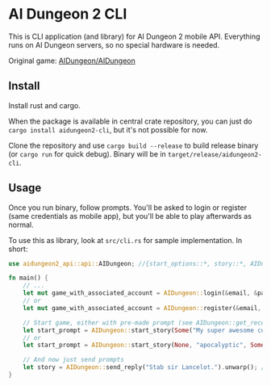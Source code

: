 # AI Dungeon 2 CLI

This is CLI application (and library) for AI Dungeon 2 mobile API. Everything runs on AI Dungeon servers, so no special hardware is needed.

Original game: [AIDungeon/AIDungeon](https://github.com/AIDungeon/AIDungeon/)

## Install

Install rust and cargo.

When the package is available in central crate repository, you can just do `cargo install aidungeon2-cli`, but it's not possible for now.

Clone the repository and use `cargo build --release` to build release binary (or `cargo run` for quick debug). Binary will be in `target/release/aidungeon2-cli`.

## Usage

Once you run binary, follow prompts. You'll be asked to login or register (same credentials as mobile app), but you'll be able to play afterwards as normal.

To use this as library, look at `src/cli.rs` for sample implementation. In short:

```rust
use aidungeon2_api::api::AIDungeon; //{start_options::*, story::*, AIDungeon, AIDungeonError}

fn main() {
    // ...
    let mut game_with_associated_account = AIDungeon::login(&email, &password).unwrap();
    // or
    let mut game_with_associated_account = AIDungeon::register(&email, &username, &password).unwrap();

    // Start game, either with pre-made prompt (see AIDungeon::get_recommended_story()) or with custom prompt:
    let start_prompt = AIDungeon::start_story(Some("My super awesome custom prompt. I'm king Arthur and I'm looking for the Holy Grail."), "custom", None, None).unwrap();
    // or
    let start_prompt = AIDungeon::start_story(None, "apocalyptic", Some("my-character-name"), "soldier").unwrap();

    // And now just send prompts
    let story = AIDungeon::send_reply("Stab sir Lancelot.").unwarp(); // Returns full story (all inputs and outputs)
}
```